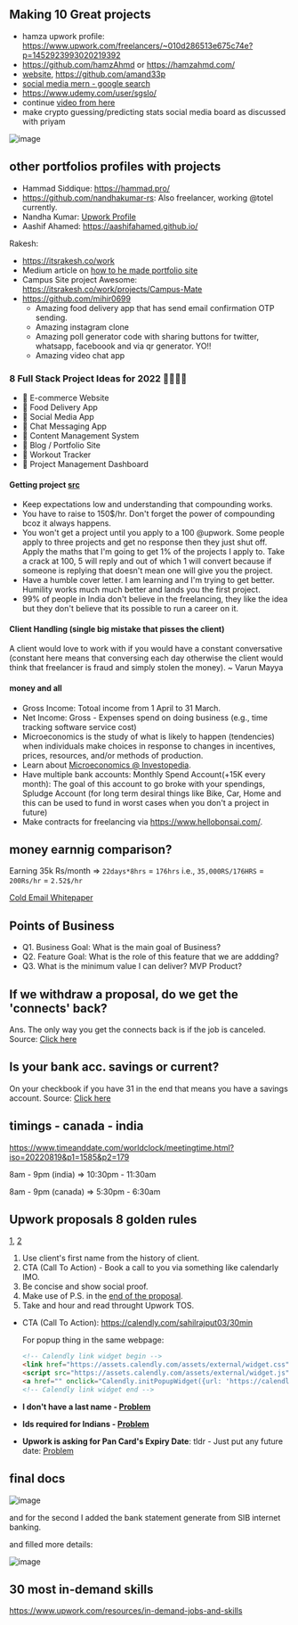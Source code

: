 ## Making 10 Great projects

- hamza upwork profile: https://www.upwork.com/freelancers/~010d286513e675c74e?p=1452923993020219392
- https://github.com/hamzAhmd or https://hamzahmd.com/
- [website](https://amand33p.github.io/),  https://github.com/amand33p
- [social media mern - google search ](https://www.google.com/search?q=mern+social+media&oq=mern+social+media&aqs=chrome..69i57.131j0j1&sourceid=chrome&ie=UTF-8)
- https://www.udemy.com/user/sgslo/
- continue [video from here](https://youtu.be/bCcssVfBd98?t=356)
- make crypto guessing/predicting stats social media board as discussed with priyam

![image](https://user-images.githubusercontent.com/31458531/182295735-fea5b0da-79ed-434f-b24f-fa2eaed253b3.png)


## other portfolios profiles with projects

- Hammad Siddique: https://hammad.pro/
- https://github.com/nandhakumar-rs: Also freelancer, working @totel currently.
- Nandha Kumar: [Upwork Profile](https://www.upwork.com/freelancers/~013b67892e803aecec)
- Aashif Ahamed: https://aashifahamed.github.io/

Rakesh:
  - https://itsrakesh.co/work
  - Medium article on [how to he made portfolio site](https://medium.com/codex/how-i-built-my-portfolio-website-dc61057d82e)
  - Campus Site project Awesome: https://itsrakesh.co/work/projects/Campus-Mate
  - https://github.com/mihir0699
    - Amazing food delivery app that has send email confirmation OTP sending.
    - Amazing instagram clone
    - Amazing poll generator code with sharing buttons for twitter, whatsapp, faceboook and via qr generator. YO!!
    - Amazing video chat app

### 8 Full Stack Project Ideas for 2022 👨‍💻👩‍💻

- 🔶 E-commerce Website
- 🔶 Food Delivery App
- 🔶 Social Media App
- 🔶 Chat Messaging App
- 🔶 Content Management System
- 🔶 Blog / Portfolio Site
- 🔶 Workout Tracker 
- 🔶 Project Management Dashboard


#### Getting project [src](https://youtu.be/p76zsTDqahM)

- Keep expectations low and understanding that compounding works.
- You have to raise to 150$/hr. Don't forget the power of compounding bcoz it always happens.
- You won't get a project until you apply to a 100 @upwork. Some people apply to three projects and get no response then they just shut off. Apply the maths that I'm going to get 1% of the projects I apply to. Take a crack at 100, 5 will reply and out of which 1 will convert because if someone is replying that doesn't mean one will give you the project.
- Have a humble cover letter. I am learning and I'm trying to get better. Humility works much much better and lands you the first project.
- 99% of people in India don't believe in the freelancing, they like the idea but they don't believe that its possible to run a career on it.

#### Client Handling (single big mistake that pisses the client)

A client would love to work with if you would have a constant conversative (constant here means that conversing each day otherwise the client would think that freelancer is fraud and simply stolen the money). ~ Varun Mayya

#### money and all

- Gross Income: Totoal income from 1 April to 31 March.
- Net Income: Gross - Expenses spend on doing business (e.g., time tracking software service cost)
- Microeconomics is the study of what is likely to happen (tendencies) when individuals make choices in response to changes in incentives, prices, resources, and/or methods of production.
- Learn about [Microeconomics @ Investopedia](https://www.investopedia.com/terms/m/microeconomics.asp).
- Have multiple bank accounts: Monthly Spend Account(+15K every month): The goal of this account to go broke with your spendings, Spludge Account (for long term desiral things like Bike, Car, Home and this can be used to fund in worst cases when you don't a project in future)
- Make contracts for freelancing via https://www.hellobonsai.com/.

## money earnnig comparison?

Earning 35k Rs/month => `22days*8hrs` = `176hrs` i.e., `35,000RS/176HRS` = `200Rs/hr` = `2.52$/hr`

[Cold Email Whitepaper](https://reply.io/cold-email-whitepaper/)

## Points of Business

- Q1. Business Goal: What is the main goal of Business?
- Q2. Feature Goal: What is the role of this feature that we are addding?
- Q3. What is the minimum value I can deliver? MVP Product?

## If we withdraw a proposal, do we get the 'connects' back?

Ans. The only way you get the connects back is if the job is canceled. Source: [Click here](https://community.upwork.com/t5/Freelancers/If-we-withdraw-a-proposal-do-we-get-the-connects-back/td-p/230080)

## Is your bank acc. savings or current?

On your checkbook if you have 31 in the end that means you have a savings account. Source: [Click here](https://qr.ae/pvkjAf)

## timings - canada - india

https://www.timeanddate.com/worldclock/meetingtime.html?iso=20220819&p1=1585&p2=179

8am - 9pm (india) => 10:30pm - 11:30am

8am - 9pm (canada) => 5:30pm - 6:30am


## Upwork proposals 8 golden rules
[1](https://youtu.be/f4INGRluDAU), [2]()
1. Use client's first name from the history of client.
2. CTA (Call To Action) - Book a call to you via something like calendarly IMO.
3. Be concise and show social proof.
4. Make use of P.S. in the [end of the proposal](https://www.wix.com/wordsmatter/blog/2020/10/what-does-ps-mean/).
5. Take and hour and read throught Upwork TOS.


- CTA (Call To Action): https://calendly.com/sahilrajput03/30min

  For popup thing in the same webpage:

  ```html
  <!-- Calendly link widget begin -->
  <link href="https://assets.calendly.com/assets/external/widget.css" rel="stylesheet">
  <script src="https://assets.calendly.com/assets/external/widget.js" type="text/javascript" async></script>
  <a href="" onclick="Calendly.initPopupWidget({url: 'https://calendly.com/sahilrajput03/30min'});return false;">Schedule time with me</a>
  <!-- Calendly link widget end -->
  ```

- **I don't have a last name - [Problem](https://community.upwork.com/t5/New-to-Upwork/I-don-t-have-a-last-name/td-p/710470)**
- **Ids required for Indians - [Problem](https://community.upwork.com/t5/Freelancers/Id-verification-for-Indian-users/m-p/129437)**
- **Upwork is asking for Pan Card's Expiry Date**: tldr - Just put any future date: [Problem](https://community.upwork.com/t5/Freelancers/Id-Verification-expiry-date/td-p/657303)

## final docs

![image](https://user-images.githubusercontent.com/31458531/180473051-dd013189-f02a-4578-8bb3-d040d2a2931e.png)

and for the second I added the bank statement generate from SIB internet banking.

and filled more details:

![image](https://user-images.githubusercontent.com/31458531/180475090-c9c53f71-e815-4744-a646-69350c17a52a.png)

## 30 most in-demand skills

https://www.upwork.com/resources/in-demand-jobs-and-skills
